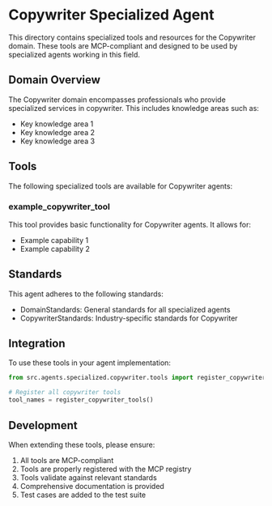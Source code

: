 # Copywriter Specialized Agent

This directory contains specialized tools and resources for the Copywriter domain. These tools are MCP-compliant and designed to be used by specialized agents working in this field.

## Domain Overview

The Copywriter domain encompasses professionals who provide specialized services in copywriter. This includes knowledge areas such as:

- Key knowledge area 1
- Key knowledge area 2
- Key knowledge area 3

## Tools

The following specialized tools are available for Copywriter agents:

### example_copywriter_tool

This tool provides basic functionality for Copywriter agents. It allows for:

- Example capability 1
- Example capability 2

## Standards

This agent adheres to the following standards:

- DomainStandards: General standards for all specialized agents
- CopywriterStandards: Industry-specific standards for Copywriter

## Integration

To use these tools in your agent implementation:

```python
from src.agents.specialized.copywriter.tools import register_copywriter_tools

# Register all copywriter tools
tool_names = register_copywriter_tools()
```

## Development

When extending these tools, please ensure:

1. All tools are MCP-compliant
2. Tools are properly registered with the MCP registry
3. Tools validate against relevant standards
4. Comprehensive documentation is provided
5. Test cases are added to the test suite
